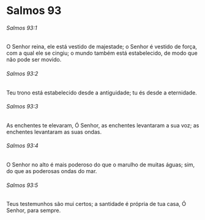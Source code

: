 # Salmos 93

###### Salmos 93:1

O Senhor reina, ele está vestido de majestade; o Senhor é vestido de força, com a qual ele se cingiu; o mundo também está estabelecido, de modo que não pode ser movido.

###### Salmos 93:2

Teu trono está estabelecido desde a antiguidade; tu és desde a eternidade.

###### Salmos 93:3

As enchentes te elevaram, Ó Senhor, as enchentes levantaram a sua voz; as enchentes levantaram as suas ondas.

###### Salmos 93:4

O Senhor no alto é mais poderoso do que o marulho de muitas águas; sim, do que as poderosas ondas do mar.

###### Salmos 93:5

Teus testemunhos são mui certos; a santidade é própria de tua casa, Ó Senhor, para sempre.

